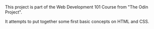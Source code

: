 This project is part of the Web Development 101 Course from "The Odin Project".

It attempts to put together some first basic concepts on HTML and CSS.